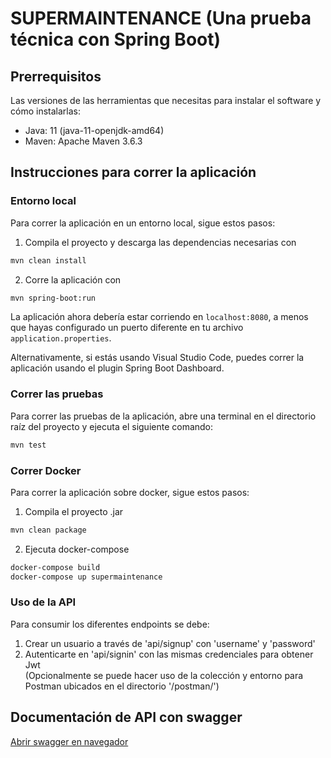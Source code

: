 # SUPERMAINTENANCE (Una prueba técnica con Spring Boot)

## Prerrequisitos
Las versiones de las herramientas que necesitas para instalar el software y cómo instalarlas:

- Java: 11 (java-11-openjdk-amd64) 
- Maven: Apache Maven 3.6.3


## Instrucciones para correr la aplicación
### Entorno local
Para correr la aplicación en un entorno local, sigue estos pasos:

1. Compila el proyecto y descarga las dependencias necesarias con 
```bash
mvn clean install
```
2. Corre la aplicación con
```bash
mvn spring-boot:run
```
La aplicación ahora debería estar corriendo en `localhost:8080`, a menos que hayas configurado un puerto diferente en tu archivo `application.properties`.

Alternativamente, si estás usando Visual Studio Code, puedes correr la aplicación usando el plugin Spring Boot Dashboard.

### Correr las pruebas
Para correr las pruebas de la aplicación, abre una terminal en el directorio raíz del proyecto y ejecuta el siguiente comando:
```bash
mvn test
```

### Correr Docker
Para correr la aplicación sobre docker, sigue estos pasos:
1. Compila el proyecto .jar
```bash
mvn clean package
```
2. Ejecuta docker-compose
```bash
docker-compose build
docker-compose up supermaintenance
```

### Uso de la API
Para consumir los diferentes endpoints se debe: 
1. Crear un usuario a través de 'api/signup' con 'username' y 'password'
2. Autenticarte en 'api/signin' con las mismas credenciales para obtener Jwt   
(Opcionalmente se puede hacer uso de la colección y entorno para Postman
ubicados en el directorio '/postman/')

## Documentación de API con swagger
[Abrir swagger en navegador](http://localhost:8080/swagger-ui.html)


